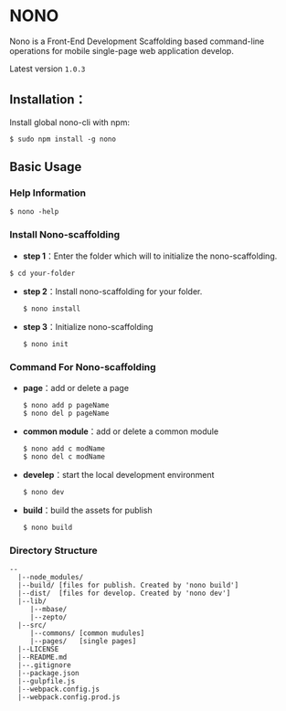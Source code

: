 # NONO 

Nono is a Front-End Development Scaffolding based command-line operations for mobile single-page web application develop.

Latest version `1.0.3`

## Installation：

Install global nono-cli with npm:

```shell
$ sudo npm install -g nono
```

## Basic Usage

### Help Information

```shell
$ nono -help
```

### Install Nono-scaffolding

 - **step 1**：Enter the folder which will to initialize the nono-scaffolding.

 ```shell
 $ cd your-folder
 ```
 
 - **step 2**：Install nono-scaffolding for your folder.
 
    ```shell
    $ nono install
    ```
- **step 3**：Initialize nono-scaffolding

    ```shell
    $ nono init
    ```

### Command For Nono-scaffolding

- **page**：add or delete a page

    ```shell
    $ nono add p pageName
    $ nono del p pageName
    ```
- **common module**：add or delete a common module

    ```shell
    $ nono add c modName
    $ nono del c modName
    ```
    
- **develep**：start the local development environment

    ```shell
    $ nono dev
    ```

- **build**：build the assets for publish

    ```shell
    $ nono build
    ```
    
### Directory Structure

```
--
  |--node_modules/ 
  |--build/ [files for publish. Created by 'nono build']
  |--dist/  [files for develop. Created by 'nono dev']
  |--lib/
     |--mbase/
     |--zepto/
  |--src/
     |--commons/ [common mudules]
     |--pages/   [single pages]
  |--LICENSE
  |--README.md
  |--.gitignore
  |--package.json
  |--gulpfile.js
  |--webpack.config.js
  |--webpack.config.prod.js
```